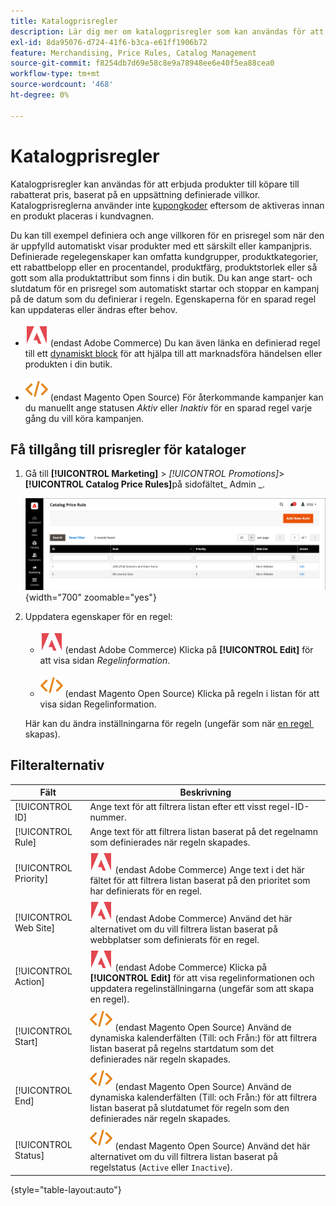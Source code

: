 ```yaml
---
title: Katalogprisregler
description: Lär dig mer om katalogprisregler som kan användas för att erbjuda produkter till köpare till ett rabatterat pris baserat på en uppsättning definierade villkor.
exl-id: 8da95076-d724-41f6-b3ca-e61ff1906b72
feature: Merchandising, Price Rules, Catalog Management
source-git-commit: f8254db7d69e58c8e9a78948ee6e40f5ea88cea0
workflow-type: tm+mt
source-wordcount: '468'
ht-degree: 0%

---
```


# Katalogprisregler

Katalogprisregler kan användas för att erbjuda produkter till köpare till rabatterat pris, baserat på en uppsättning definierade villkor. Katalogprisreglerna använder inte [kupongkoder](price-rules-cart-coupon.md) eftersom de aktiveras innan en produkt placeras i kundvagnen.

Du kan till exempel definiera och ange villkoren för en prisregel som när den är uppfylld automatiskt visar produkter med ett särskilt eller kampanjpris. Definierade regelegenskaper kan omfatta kundgrupper, produktkategorier, ett rabattbelopp eller en procentandel, produktfärg, produktstorlek eller så gott som alla produktattribut som finns i din butik. Du kan ange start- och slutdatum för en prisregel som automatiskt startar och stoppar en kampanj på de datum som du definierar i regeln. Egenskaperna för en sparad regel kan uppdateras eller ändras efter behov.

- ![Adobe Commerce](../assets/adobe-logo.svg) (endast Adobe Commerce) Du kan även länka en definierad regel till ett [dynamiskt block](../content-design/dynamic-blocks.md) för att hjälpa till att marknadsföra händelsen eller produkten i din butik.

- ![Magento Open Source](../assets/open-source.svg) (endast Magento Open Source) För återkommande kampanjer kan du manuellt ange statusen _Aktiv_ eller _Inaktiv_ för en sparad regel varje gång du vill köra kampanjen.

## Få tillgång till prisregler för kataloger

1. Gå till **[!UICONTROL Marketing]** > _[!UICONTROL Promotions]_>**[!UICONTROL Catalog Price Rules]**&#x200B;på sidofältet_ Admin _.

   ![Katalogprisregler](./assets/price-rule-catalog.png){width="700" zoomable="yes"}

1. Uppdatera egenskaper för en regel:

   - ![Adobe Commerce](../assets/adobe-logo.svg) (endast Adobe Commerce) Klicka på **[!UICONTROL Edit]** för att visa sidan _Regelinformation_.

   - ![Magento Open Source](../assets/open-source.svg) (endast Magento Open Source) Klicka på regeln i listan för att visa sidan Regelinformation.

   Här kan du ändra inställningarna för regeln (ungefär som när [en regel &#x200B;](price-rules-catalog-create.md) skapas).

## Filteralternativ

| Fält | Beskrivning |
|--- |--- |
| [!UICONTROL ID] | Ange text för att filtrera listan efter ett visst regel-ID-nummer. |
| [!UICONTROL Rule] | Ange text för att filtrera listan baserat på det regelnamn som definierades när regeln skapades. |
| [!UICONTROL Priority] | ![Adobe Commerce](../assets/adobe-logo.svg) (endast Adobe Commerce) Ange text i det här fältet för att filtrera listan baserat på den prioritet som har definierats för en regel. |
| [!UICONTROL Web Site] | ![Adobe Commerce](../assets/adobe-logo.svg) (endast Adobe Commerce) Använd det här alternativet om du vill filtrera listan baserat på webbplatser som definierats för en regel. |
| [!UICONTROL Action] | ![Adobe Commerce](../assets/adobe-logo.svg) (endast Adobe Commerce) Klicka på **[!UICONTROL Edit]** för att visa regelinformationen och uppdatera regelinställningarna (ungefär som att skapa en regel). |
| [!UICONTROL Start] | ![Magento Open Source](../assets/open-source.svg) (endast Magento Open Source) Använd de dynamiska kalenderfälten (Till: och Från:) för att filtrera listan baserat på regelns startdatum som det definierades när regeln skapades. |
| [!UICONTROL End] | ![Magento Open Source](../assets/open-source.svg) (endast Magento Open Source) Använd de dynamiska kalenderfälten (Till: och Från:) för att filtrera listan baserat på slutdatumet för regeln som den definierades när regeln skapades. |
| [!UICONTROL Status] | ![Magento Open Source](../assets/open-source.svg) (endast Magento Open Source) Använd det här alternativet om du vill filtrera listan baserat på regelstatus (`Active` eller `Inactive`). |

{style="table-layout:auto"}
